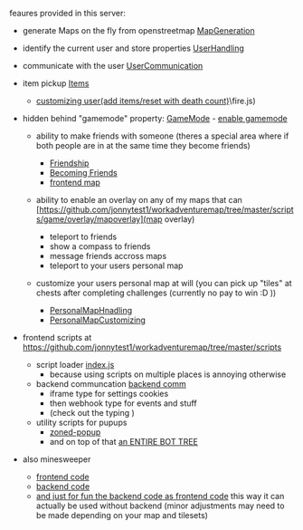 feaures provided in this server:


- generate Maps on the fly from openstreetmap  [MapGeneration](./resources/mapserver/mapserver.ts)
- identify the current user and store properties [UserHandling](./index.ts)
- communicate with the user [UserCommunication](./resources/mapserver/message-communication/user-service.ts)
- item pickup [Items](resources\mapserver\user\inventory\inventory-item-activation.ts)
  - [customizing user(add items/reset with death count)](https://github.com/jonnytest1/workadventuremap/tree/master/scripts)\fire.js)

- hidden behind "gamemode" property: [GameMode](./resources/mapserver/user/user.ts#User.gameModeEnabled)
      - [enable gamemode](https://github.com/jonnytest1/workadventuremap/tree/master/scripts/game-mode.js)
  - ability to make friends with someone (theres a special area where if both people are in at the same time they become friends) 
    - [Friendship](./resources/mapserver/user/friendship.ts)
    - [Becoming Friends](./resources/mapserver/message-communication/friendship-service.ts)
    - [frontend map](https://github.com/jonnytest1/workadventuremap/blob/master/scripts/church.js)
  
  - ability to enable an overlay on any of my maps that can [https://github.com/jonnytest1/workadventuremap/tree/master/scripts/game/overlay/mapoverlay](map overlay)
    - teleport to friends 
    - show a compass to friends
    - message friends accross maps
    - teleport to your users personal map
  - customize your users personal map at will (you can pick up "tiles" at chests after completing challenges (currently no pay to win :D ))
    -  [PersonalMapHnadling](resources\mapserver\service\user-map-loader.ts)
    -  [PersonalMapCustomizing](resources\mapserver\user\inventory\inventory-item-activation.ts)
  
- frontend scripts at https://github.com/jonnytest1/workadventuremap/tree/master/scripts
    - script loader [index.js](https://github.com/jonnytest1/workadventuremap/tree/master/scripts/index.js)
      - because using scripts on multiple places is annoying otherwise
    - backend communcation [backend comm](https://github.com/jonnytest1/workadventuremap/tree/master/scripts/backend-connection.js)
      - iframe type for settings cookies
      - then webhook type for events and stuff
      - (check out the typing )
    - utility scripts for pupups 
      - [zoned-popup](https://github.com/jonnytest1/workadventuremap/tree/master/scripts/zoned-popup.js)
      - and on top of that [an ENTIRE BOT TREE](https://github.com/jonnytest1/workadventuremap/tree/master/scripts/conversation.js)

- also minesweeper
  - [frontend code](public\minesweeper.js)
  - [backend code](resources/mapserver/message-communication/minesweeper-service.ts)
  - [and just for fun the backend code as frontend code](public/minesweeper-local.js) this way it can actually be used without backend (minor adjustments may need to be made depending on your map and tilesets)